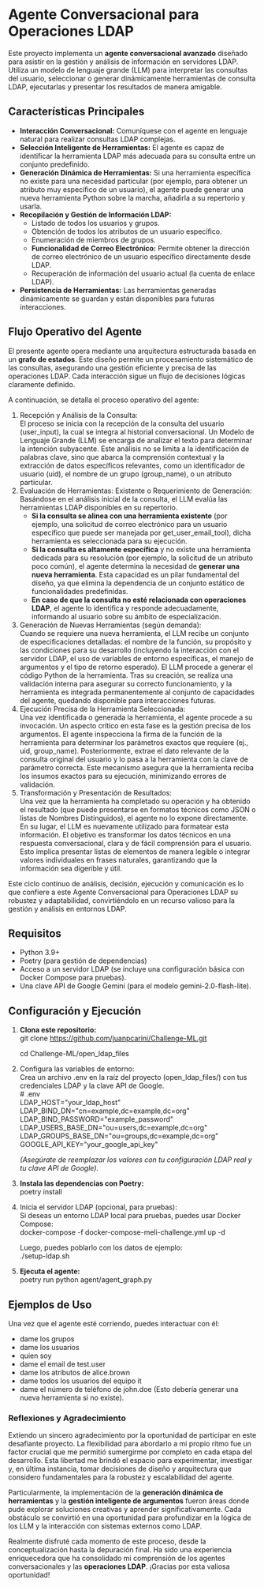 # **Agente Conversacional para Operaciones LDAP**

Este proyecto implementa un **agente conversacional avanzado** diseñado para asistir en la gestión y análisis de información en servidores LDAP. Utiliza un modelo de lenguaje grande (LLM) para interpretar las consultas del usuario, seleccionar o generar dinámicamente herramientas de consulta LDAP, ejecutarlas y presentar los resultados de manera amigable.

## **Características Principales**

* **Interacción Conversacional:** Comuníquese con el agente en lenguaje natural para realizar consultas LDAP complejas.  
* **Selección Inteligente de Herramientas:** El agente es capaz de identificar la herramienta LDAP más adecuada para su consulta entre un conjunto predefinido.  
* **Generación Dinámica de Herramientas:** Si una herramienta específica no existe para una necesidad particular (por ejemplo, para obtener un atributo muy específico de un usuario), el agente puede generar una nueva herramienta Python sobre la marcha, añadirla a su repertorio y usarla.  
* **Recopilación y Gestión de Información LDAP:**  
  * Listado de todos los usuarios y grupos.  
  * Obtención de todos los atributos de un usuario específico.  
  * Enumeración de miembros de grupos.  
  * **Funcionalidad de Correo Electrónico:** Permite obtener la dirección de correo electrónico de un usuario específico directamente desde LDAP.  
  * Recuperación de información del usuario actual (la cuenta de enlace LDAP).  
* **Persistencia de Herramientas:** Las herramientas generadas dinámicamente se guardan y están disponibles para futuras interacciones.

## **Flujo Operativo del Agente**

El presente agente opera mediante una arquitectura estructurada basada en un **grafo de estados**. Este diseño permite un procesamiento sistemático de las consultas, asegurando una gestión eficiente y precisa de las operaciones LDAP. Cada interacción sigue un flujo de decisiones lógicas claramente definido.

A continuación, se detalla el proceso operativo del agente:

1. Recepción y Análisis de la Consulta:  
   El proceso se inicia con la recepción de la consulta del usuario (user\_input), la cual se integra al historial conversacional. Un Modelo de Lenguaje Grande (LLM) se encarga de analizar el texto para determinar la intención subyacente. Este análisis no se limita a la identificación de palabras clave, sino que abarca la comprensión contextual y la extracción de datos específicos relevantes, como un identificador de usuario (uid), el nombre de un grupo (group\_name), o un atributo particular.  
2. Evaluación de Herramientas: Existente o Requerimiento de Generación:  
   Basándose en el análisis inicial de la consulta, el LLM evalúa las herramientas LDAP disponibles en su repertorio.  
   * **Si la consulta se alinea con una herramienta existente** (por ejemplo, una solicitud de correo electrónico para un usuario específico que puede ser manejada por get\_user\_email\_tool), dicha herramienta es seleccionada para su ejecución.  
   * **Si la consulta es altamente específica** y no existe una herramienta dedicada para su resolución (por ejemplo, la solicitud de un atributo poco común), el agente determina la necesidad de **generar una nueva herramienta**. Esta capacidad es un pilar fundamental del diseño, ya que elimina la dependencia de un conjunto estático de funcionalidades predefinidas.  
   * **En caso de que la consulta no esté relacionada con operaciones LDAP**, el agente lo identifica y responde adecuadamente, informando al usuario sobre su ámbito de especialización.  
3. Generación de Nuevas Herramientas (según demanda):  
   Cuando se requiere una nueva herramienta, el LLM recibe un conjunto de especificaciones detalladas: el nombre de la función, su propósito y las condiciones para su desarrollo (incluyendo la interacción con el servidor LDAP, el uso de variables de entorno específicas, el manejo de argumentos y el tipo de retorno esperado). El LLM procede a generar el código Python de la herramienta. Tras su creación, se realiza una validación interna para asegurar su correcto funcionamiento, y la herramienta es integrada permanentemente al conjunto de capacidades del agente, quedando disponible para interacciones futuras.  
4. Ejecución Precisa de la Herramienta Seleccionada:  
   Una vez identificada o generada la herramienta, el agente procede a su invocación. Un aspecto crítico en esta fase es la gestión precisa de los argumentos. El agente inspecciona la firma de la función de la herramienta para determinar los parámetros exactos que requiere (ej., uid, group\_name). Posteriormente, extrae el dato relevante de la consulta original del usuario y lo pasa a la herramienta con la clave de parámetro correcta. Este mecanismo asegura que la herramienta reciba los insumos exactos para su ejecución, minimizando errores de validación.  
5. Transformación y Presentación de Resultados:  
   Una vez que la herramienta ha completado su operación y ha obtenido el resultado (que puede presentarse en formatos técnicos como JSON o listas de Nombres Distinguidos), el agente no lo expone directamente. En su lugar, el LLM es nuevamente utilizado para formatear esta información. El objetivo es transformar los datos técnicos en una respuesta conversacional, clara y de fácil comprensión para el usuario. Esto implica presentar listas de elementos de manera legible o integrar valores individuales en frases naturales, garantizando que la información sea digerible y útil.

Este ciclo continuo de análisis, decisión, ejecución y comunicación es lo que confiere a este Agente Conversacional para Operaciones LDAP su robustez y adaptabilidad, convirtiéndolo en un recurso valioso para la gestión y análisis en entornos LDAP.

## **Requisitos**

* Python 3.9+  
* Poetry (para gestión de dependencias)  
* Acceso a un servidor LDAP (se incluye una configuración básica con Docker Compose para pruebas).  
* Una clave API de Google Gemini (para el modelo gemini-2.0-flash-lite).

## **Configuración y Ejecución**

1. **Clona este repositorio:**  
   git clone https://github.com/juanpcarini/Challenge-ML.git

   cd Challenge-ML/open\_ldap\_files

2. Configura las variables de entorno:  
   Crea un archivo .env en la raíz del proyecto (open\_ldap\_files/) con tus credenciales LDAP y la clave API de Google.  
   \# .env  
   LDAP\_HOST="your\_ldap\_host"  
   LDAP\_BIND\_DN="cn=example,dc=example,dc=org"  
   LDAP\_BIND\_PASSWORD="example\_password"  
   LDAP\_USERS\_BASE\_DN="ou=users,dc=example,dc=org"  
   LDAP\_GROUPS\_BASE\_DN="ou=groups,dc=example,dc=org"  
   GOOGLE\_API\_KEY="your\_google\_api\_key"

   *(Asegúrate de reemplazar los valores con tu configuración LDAP real y tu clave API de Google).*  
3. **Instala las dependencias con Poetry:**  
   poetry install

4. Inicia el servidor LDAP (opcional, para pruebas):  
   Si deseas un entorno LDAP local para pruebas, puedes usar Docker Compose:  
   docker-compose \-f docker-compose-meli-challenge.yml up \-d

   Luego, puedes poblarlo con los datos de ejemplo:  
   ./setup-ldap.sh

5. **Ejecuta el agente:**  
   poetry run python agent/agent\_graph.py

## **Ejemplos de Uso**

Una vez que el agente esté corriendo, puedes interactuar con él:

* dame los grupos  
* dame los usuarios  
* quien soy  
* dame el email de test.user  
* dame los atributos de alice.brown  
* dame todos los usuarios del equipo it  
* dame el número de teléfono de john.doe (Esto debería generar una nueva herramienta si no existe).


### **Reflexiones y Agradecimiento**

Extiendo un sincero agradecimiento por la oportunidad de participar en este desafiante proyecto. La flexibilidad para abordarlo a mi propio ritmo fue un factor crucial que me permitió sumergirme por completo en cada etapa del desarrollo. Esta libertad me brindó el espacio para experimentar, investigar y, en última instancia, tomar decisiones de diseño y arquitectura que considero fundamentales para la robustez y escalabilidad del agente.

Particularmente, la implementación de la **generación dinámica de herramientas** y la **gestión inteligente de argumentos** fueron áreas donde pude explorar soluciones creativas y aprender significativamente. Cada obstáculo se convirtió en una oportunidad para profundizar en la lógica de los LLM y la interacción con sistemas externos como LDAP.

Realmente disfruté cada momento de este proceso, desde la conceptualización hasta la depuración final. Ha sido una experiencia enriquecedora que ha consolidado mi comprensión de los agentes conversacionales y las **operaciones LDAP**. ¡Gracias por esta valiosa oportunidad\!
